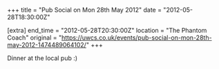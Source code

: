 +++
title = "Pub Social on Mon 28th May 2012"
date = "2012-05-28T18:30:00Z"

[extra]
end_time = "2012-05-28T20:30:00Z"
location = "The Phantom Coach"
original = "https://uwcs.co.uk/events/pub-social-on-mon-28th-may-2012-1474489064102/"
+++

Dinner at the local pub :)

